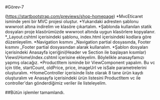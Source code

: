 ﻿#Görev-7

(https://startbootstrap.com/previews/shop-homepage)
*MvcEticaret isminde yeni bir MVC projesi oluştur.
*Yukarıdaki adresten şablonu wwwroot altına indirelim ve klasöre çıkartalım.
*Şablonda kullanılan statik dosyaları proje klasörümüzde wwwroot altında uygun klasörlere kopyalanır.
*_Layout.cshtml içerisindeki şablonu, index.html içerisindeki kodlara göre düzenleyelim.
*Navigation kısmını _Navigation partial dosyasında, Footer kısmını _Footer partial dosyasından alarak kullanalım.
*Şablon dosyaları içerisindeki Anasayfa içeriğini(Header ve Section ile başlayan kısımlar)  Views\Home\Index.cshtml içerisine ekleyelim. Böylelikle anasayfamızı yapmış olacağız.
*ProductItem isminde bir ViewComponent yapalım. Bu vc için title, startCount, oldPrice, price, imageUrl ve isSale parametrelerini oluşturalım.
*HomeController içerisinde liste olarak 8 tane ürün kaydı oluşturalım ve Anasayfa içerisindeki ürün listesini ProductItem vc ile controller'dan gönderdiğimiz veriler ile listeleyelim.

##Bütün işlemler tamamlandı. 
